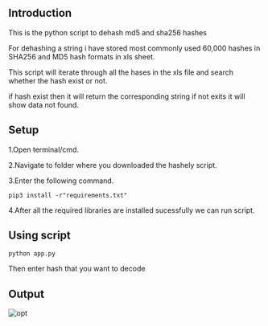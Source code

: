 

## Introduction
This is the python script to dehash md5 and sha256 hashes

For dehashing a string i have stored most commonly used 60,000 hashes in SHA256 and MD5 hash formats in xls sheet.

This script will iterate through all the hases  in the xls file and search whether the hash exist or not.

if hash exist then it will return the corresponding string if not exits it will show data not found.


## Setup

1.Open terminal/cmd.

2.Navigate to folder where you downloaded the hashely script.

3.Enter the following command.

    pip3 install -r"requirements.txt"

4.After all the required libraries are installed sucessfully we can run script.


## Using script 
`` python app.py ``

Then enter hash that you want to decode 

## Output 

![opt](https://user-images.githubusercontent.com/48166328/96443436-37430e80-122a-11eb-8af7-d826df35f798.png)


